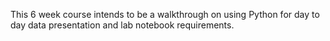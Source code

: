 This 6 week course intends to be a walkthrough on using Python for day to day data presentation and lab notebook requirements.  